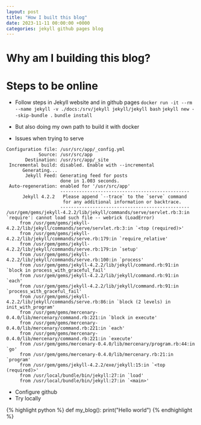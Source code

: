 ```yaml
---
layout: post
title: "How I built this blog"
date: 2023-11-11 00:00:00 +0000
categories: jekyll github pages blog
---
```


# Why am I building this blog?

# Steps to be online

- Follow steps in Jekyll website and in github pages
  `docker run -it --rm --name jekyll -v ./docs:/srv/jekyll jekyll/jekyll bash`
  `jekyll new --skip-bundle .`
  `bundle install`

- But also doing my own path to build it with docker
- Issues when trying to serve

```
Configuration file: /usr/src/app/_config.yml
            Source: /usr/src/app
       Destination: /usr/src/app/_site
 Incremental build: disabled. Enable with --incremental
      Generating...
       Jekyll Feed: Generating feed for posts
                    done in 1.003 seconds.
 Auto-regeneration: enabled for '/usr/src/app'
                    ------------------------------------------------
      Jekyll 4.2.2   Please append `--trace` to the `serve` command
                     for any additional information or backtrace.
                    ------------------------------------------------
/usr/gem/gems/jekyll-4.2.2/lib/jekyll/commands/serve/servlet.rb:3:in `require': cannot load such file -- webrick (LoadError)
     from /usr/gem/gems/jekyll-4.2.2/lib/jekyll/commands/serve/servlet.rb:3:in `<top (required)>'
     from /usr/gem/gems/jekyll-4.2.2/lib/jekyll/commands/serve.rb:179:in `require_relative'
     from /usr/gem/gems/jekyll-4.2.2/lib/jekyll/commands/serve.rb:179:in `setup'
     from /usr/gem/gems/jekyll-4.2.2/lib/jekyll/commands/serve.rb:100:in `process'
     from /usr/gem/gems/jekyll-4.2.2/lib/jekyll/command.rb:91:in `block in process_with_graceful_fail'
     from /usr/gem/gems/jekyll-4.2.2/lib/jekyll/command.rb:91:in `each'
     from /usr/gem/gems/jekyll-4.2.2/lib/jekyll/command.rb:91:in `process_with_graceful_fail'
     from /usr/gem/gems/jekyll-4.2.2/lib/jekyll/commands/serve.rb:86:in `block (2 levels) in init_with_program'
     from /usr/gem/gems/mercenary-0.4.0/lib/mercenary/command.rb:221:in `block in execute'
     from /usr/gem/gems/mercenary-0.4.0/lib/mercenary/command.rb:221:in `each'
     from /usr/gem/gems/mercenary-0.4.0/lib/mercenary/command.rb:221:in `execute'
     from /usr/gem/gems/mercenary-0.4.0/lib/mercenary/program.rb:44:in `go'
     from /usr/gem/gems/mercenary-0.4.0/lib/mercenary.rb:21:in `program'
     from /usr/gem/gems/jekyll-4.2.2/exe/jekyll:15:in `<top (required)>'
     from /usr/local/bundle/bin/jekyll:27:in `load'
     from /usr/local/bundle/bin/jekyll:27:in `<main>'

```

- Configure github
- Try locally

{% highlight python %}
def my_blog():
print("Hello world")
{% endhighlight %}
